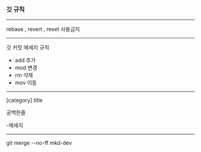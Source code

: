 ### 깃 규칙

---

rebase , revert , reset 사용금지

---

깃 커밋 메세지 규칙

- add 추가
- mod 변경
- rm 삭제
- mov 이동

---

[category] title

공백한줄

-메세지

---

 git merge --no-ff mkd-dev





